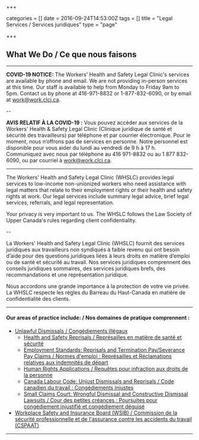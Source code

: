 +++

categories = []
date = 2016-09-24T14:53:00Z
tags = []
title = "Legal Services / Services juridiques"
type = "page"

+++
## What We Do / Ce que nous faisons

***

**COVID-19 NOTICE:** The Workers' Health and Safety Legal Clinic's services are available by phone and email. We are not providing in-person services at this time. Our staff is available to help from Monday to Friday 9am to 5pm. Contact us by phone at 416-971-8832 or 1-877-832-6090, or by email at work@work.clcj.ca.

--

**AVIS RELATIF À LA COVID-19 :** Vous pouvez accéder aux services de la Workers' Health & Safety Legal Clinic (Clinique juridique de santé et sécurité des travailleurs) par téléphone et par courrier électronique. Pour le moment, nous n’offrons pas de services en personne. Notre personnel est disponible pour vous aider du lundi au vendredi de 9 h à 17 h. Communiquez avec nous par téléphone au 416 971-8832 ou au 1 877 832-6090, ou par courriel à work@work.clcj.ca.

***

The Workers' Health and Safety Legal Clinic (WHSLC) provides legal services to low-income non-unionized workers who need assistance with legal matters that relate to their employment rights or their health and safety rights at work. Our legal services include summary legal advice, brief legal services, referrals, and legal representation.

Your privacy is very important to us. The WHSLC follows the Law Society of Upper Canada's rules regarding client confidentiality.

--

La Workers' Health and Safety Legal Clinic (WHSLC) fournit des services juridiques aux travailleurs non syndiqués à faible revenu qui ont besoin d’aide pour des questions juridiques liées à leurs droits en matière d’emploi ou de santé et sécurité au travail. Nos services juridiques comprennent des conseils juridiques sommaires, des services juridiques brefs, des recommandations et une représentation juridique.

Nous accordons une grande importance à la protection de votre vie privée. La WHSLC respecte les règles du Barreau du Haut-Canada en matière de confidentialité des clients.

***

#### Our areas of practice include: / Nos domaines de pratique comprennent :

* [Unlawful Dismissals / Congédiements illégaux](/features/services/unlawful-dismissals/)
  * [Health and Safety Reprisals / Représailles en matière de santé et sécurité](/features/services/dismissals/hsreprisals/)
  * [Employment Standards: Reprisals and Termination Pay/Severance Pay Claims / Normes d'emploi : Représailles et Réclamations relatives aux indemnités de départ](/features/services/dismissals/employment-standards/)
  * [Human Rights Applications / Requêtes pour infraction aux droits de la personne](/features/services/dismissals/human-rights/)
  * [Canada Labour Code: Unjust Dismissals and Reprisals / Code canadien du travail : Congédiements injustes](/features/services/dismissals/canada-labor-code/)
  * [Small Claims Court: Wrongful Dismissal and Constructive Dismissal Lawsuits / Cour des petites créances : Poursuites pour congédiement injustifié et congédiement déguisé](/features/services/dismissals/small-claims/)
* [Workplace Safety and Insurance Board (WSIB) / Commission de la sécurité professionnelle et de l'assurance contre les accidents du travail (CSPAAT)](/features/services/workplace-safety/)

***
